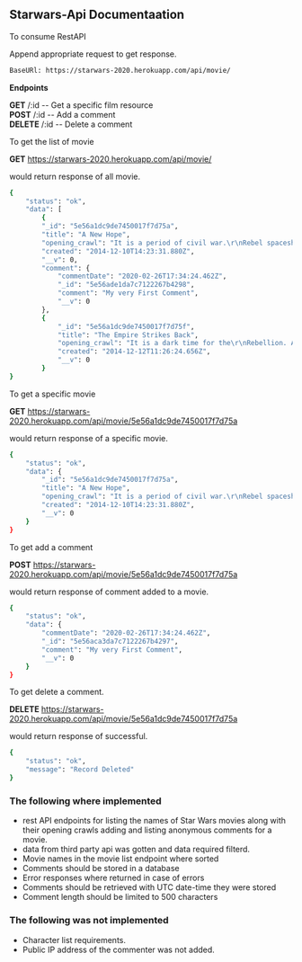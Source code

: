 ## Starwars-Api Documentaation

To consume RestAPI

Append appropriate request to get response.

```bash
BaseURl: https://starwars-2020.herokuapp.com/api/movie/
```

**Endpoints**

**GET**     /:id -- Get a specific film resource<br> 
**POST**    /:id  -- Add a comment<br> 
**DELETE**  /:id -- Delete a comment<br> 



To get the list of movie 

**GET** https://starwars-2020.herokuapp.com/api/movie/

would return response of all movie.

```bash
{
    "status": "ok",
    "data": [
        {
        "_id": "5e56a1dc9de7450017f7d75a",
        "title": "A New Hope",
        "opening_crawl": "It is a period of civil war.\r\nRebel spaceships, striking\r\nfrom a hidden base, have won\r\ntheir first victory against\r\nthe evil Galactic Empire.\r\n\r\nDuring the battle, Rebel\r\nspies managed to steal secret\r\nplans to the Empire's\r\nultimate weapon, the DEATH\r\nSTAR, an armored space\r\nstation with enough power\r\nto destroy an entire planet.\r\n\r\nPursued by the Empire's\r\nsinister agents, Princess\r\nLeia races home aboard her\r\nstarship, custodian of the\r\nstolen plans that can save her\r\npeople and restore\r\nfreedom to the galaxy....",
        "created": "2014-12-10T14:23:31.880Z",
        "__v": 0,
        "comment": {
            "commentDate": "2020-02-26T17:34:24.462Z",
            "_id": "5e56ade1da7c7122267b4298",
            "comment": "My very First Comment",
            "__v": 0
        },
        {
            "_id": "5e56a1dc9de7450017f7d75f",
            "title": "The Empire Strikes Back",
            "opening_crawl": "It is a dark time for the\r\nRebellion. Although the Death\r\nStar has been destroyed,\r\nImperial troops have driven the\r\nRebel forces from their hidden\r\nbase and pursued them across\r\nthe galaxy.\r\n\r\nEvading the dreaded Imperial\r\nStarfleet, a group of freedom\r\nfighters led by Luke Skywalker\r\nhas established a new secret\r\nbase on the remote ice world\r\nof Hoth.\r\n\r\nThe evil lord Darth Vader,\r\nobsessed with finding young\r\nSkywalker, has dispatched\r\nthousands of remote probes into\r\nthe far reaches of space....",
            "created": "2014-12-12T11:26:24.656Z",
            "__v": 0
        }
}
```

To get a specific movie

**GET** https://starwars-2020.herokuapp.com/api/movie/5e56a1dc9de7450017f7d75a

would return response of a specific movie.

```bash
{
    "status": "ok",
    "data": {
        "_id": "5e56a1dc9de7450017f7d75a",
        "title": "A New Hope",
        "opening_crawl": "It is a period of civil war.\r\nRebel spaceships, striking\r\nfrom a hidden base, have won\r\ntheir first victory against\r\nthe evil Galactic Empire.\r\n\r\nDuring the battle, Rebel\r\nspies managed to steal secret\r\nplans to the Empire's\r\nultimate weapon, the DEATH\r\nSTAR, an armored space\r\nstation with enough power\r\nto destroy an entire planet.\r\n\r\nPursued by the Empire's\r\nsinister agents, Princess\r\nLeia races home aboard her\r\nstarship, custodian of the\r\nstolen plans that can save her\r\npeople and restore\r\nfreedom to the galaxy....",
        "created": "2014-12-10T14:23:31.880Z",
        "__v": 0
    }
}

```

To get add a comment

**POST** https://starwars-2020.herokuapp.com/api/movie/5e56a1dc9de7450017f7d75a

would return response of comment added to a movie.

```bash
{
    "status": "ok",
    "data": {
        "commentDate": "2020-02-26T17:34:24.462Z",
        "_id": "5e56aca3da7c7122267b4297",
        "comment": "My very First Comment",
        "__v": 0
    }
}
```

To get delete a comment.

**DELETE** https://starwars-2020.herokuapp.com/api/movie/5e56a1dc9de7450017f7d75a

would return response of successful.

```bash
{
    "status": "ok",
    "message": "Record Deleted"
}

```


### The following where implemented

- rest API endpoints for listing the names of Star Wars
movies along with their opening crawls adding and
listing anonymous comments for a movie.
- data from third party api was gotten and data required filterd. 
- Movie names in the movie list endpoint where sorted
- Comments should be stored in a database
- Error responses where returned in case of
errors 
- Comments should be retrieved with UTC date-time they were stored
- Comment length should be limited to 500 characters


### The following was not implemented
- Character list requirements.
- Public IP address of the commenter was not added.

